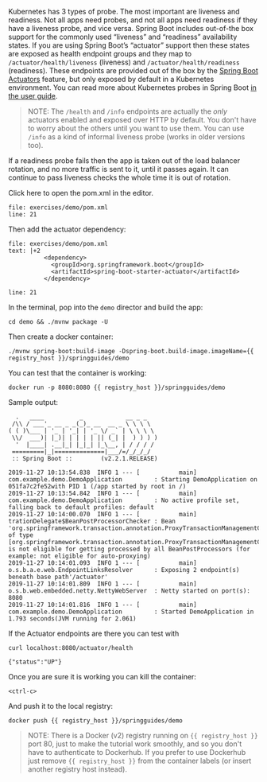 Kubernetes has 3 types of probe. The most important are liveness and readiness. Not all apps need probes, and not all apps need readiness if they have a liveness probe, and vice versa. Spring Boot includes out-of-the box support for the commonly used “liveness” and “readiness” availability states. If you are using Spring Boot’s “actuator” support then these states are exposed as health endpoint groups and they map to `/actuator/health/liveness` (liveness) and `/actuator/health/readiness` (readiness). These endpoints are provided out of the box by the [Spring Boot Actuators](https://docs.spring.io/spring-boot/docs/current/reference/htmlsingle/#production-ready-endpoints) feature, but only exposed by default in a Kubernetes environment. You can read more about Kubernetes probes in Spring Boot [in the user guide](https://docs.spring.io/spring-boot/docs/current/reference/htmlsingle/#production-ready-kubernetes-probes).

> NOTE: The `/health` and `/info` endpoints are actually the *only* actuators enabled and exposed over HTTP by default. You don't have to worry about the others until you want to use them. You can use `/info` as a kind of informal liveness probe (works in older versions too).

If a readiness probe fails then the app is taken out of the load balancer rotation, and no more traffic is sent to it, until it passes again. It can continue to pass liveness checks the whole time it is out of rotation.

Click here to open the pom.xml in the editor.

```editor:open-file
file: exercises/demo/pom.xml
line: 21
```

Then add the actuator dependency:

```editor:insert-lines-before-line
file: exercises/demo/pom.xml
text: |+2
          <dependency>
            <groupId>org.springframework.boot</groupId>
            <artifactId>spring-boot-starter-actuator</artifactId>
          </dependency>

line: 21
```

In the terminal, pop into the `demo` director and build the app:

```execute
cd demo && ./mvnw package -U
```

Then create a docker container:

```execute
./mvnw spring-boot:build-image -Dspring-boot.build-image.imageName={{ registry_host }}/springguides/demo
```

You can test that the container is working:

```execute
docker run -p 8080:8080 {{ registry_host }}/springguides/demo
```

Sample output:

```
  .   ____          _            __ _ _
 /\\ / ___'_ __ _ _(_)_ __  __ _ \ \ \ \
( ( )\___ | '_ | '_| | '_ \/ _` | \ \ \ \
 \\/  ___)| |_)| | | | | || (_| |  ) ) ) )
  '  |____| .__|_| |_|_| |_\__, | / / / /
 =========|_|==============|___/=/_/_/_/
 :: Spring Boot ::        (v2.2.1.RELEASE)

2019-11-27 10:13:54.838  INFO 1 --- [           main] com.example.demo.DemoApplication         : Starting DemoApplication on 051fa7c2fe52with PID 1 (/app started by root in /)
2019-11-27 10:13:54.842  INFO 1 --- [           main] com.example.demo.DemoApplication         : No active profile set, falling back to default profiles: default
2019-11-27 10:14:00.070  INFO 1 --- [           main] trationDelegate$BeanPostProcessorChecker : Bean 'org.springframework.transaction.annotation.ProxyTransactionManagementConfiguration' of type [org.springframework.transaction.annotation.ProxyTransactionManagementConfiguration] is not eligible for getting processed by all BeanPostProcessors (for example: not eligible for auto-proxying)
2019-11-27 10:14:01.093  INFO 1 --- [           main] o.s.b.a.e.web.EndpointLinksResolver      : Exposing 2 endpoint(s) beneath base path'/actuator'
2019-11-27 10:14:01.809  INFO 1 --- [           main] o.s.b.web.embedded.netty.NettyWebServer  : Netty started on port(s): 8080
2019-11-27 10:14:01.816  INFO 1 --- [           main] com.example.demo.DemoApplication         : Started DemoApplication in 1.793 seconds(JVM running for 2.061)
```

If the Actuator endpoints are there you can test with

```execute-2
curl localhost:8080/actuator/health
```

```
{"status":"UP"}
```

Once you are sure it is working you can kill the container:

```execute
<ctrl-c>
```

And push it to the local registry:

```execute
docker push {{ registry_host }}/springguides/demo
```

> NOTE: There is a Docker (v2) registry running on `{{ registry_host }}` port 80, just to make the tutorial work smoothly, and so you don't have to authenticate to Dockerhub. If you prefer to use Dockerhub just remove `{{ registry_host }}` from the container labels (or insert another registry host instead).
